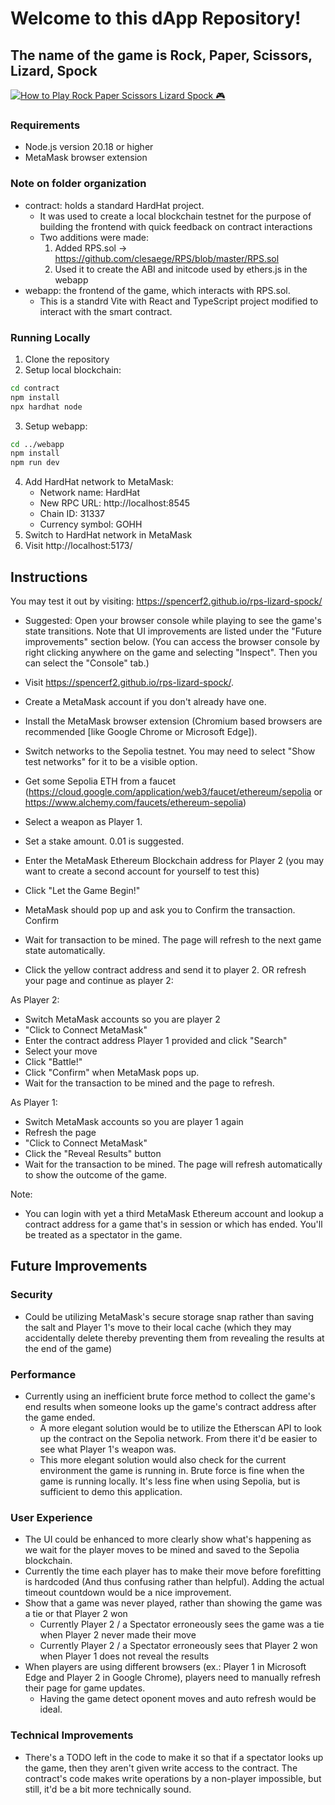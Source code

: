 # Welcome to this dApp Repository!

## The name of the game is Rock, Paper, Scissors, Lizard, Spock

[![How to Play Rock Paper Scissors Lizard Spock 🎮](https://cdn.loom.com/sessions/thumbnails/595f54455d1a4518ac27e369a76f7ae5-ede5485d647fb201-full-play.gif)](https://www.loom.com/share/595f54455d1a4518ac27e369a76f7ae5)

### Requirements

- Node.js version 20.18 or higher
- MetaMask browser extension

### Note on folder organization

- contract: holds a standard HardHat project.
  - It was used to create a local blockchain testnet for the purpose of building the frontend with quick feedback on contract interactions
  - Two additions were made:
    1. Added RPS.sol -> https://github.com/clesaege/RPS/blob/master/RPS.sol
    2. Used it to create the ABI and initcode used by ethers.js in the webapp
- webapp: the frontend of the game, which interacts with RPS.sol.
  - This is a standrd Vite with React and TypeScript project modified to interact with the smart contract.

### Running Locally

1. Clone the repository
2. Setup local blockchain:

```bash
cd contract
npm install
npx hardhat node
```

3. Setup webapp:

```bash
cd ../webapp
npm install
npm run dev
```

4. Add HardHat network to MetaMask:
   - Network name: HardHat
   - New RPC URL: http://localhost:8545
   - Chain ID: 31337
   - Currency symbol: GOHH
5. Switch to HardHat network in MetaMask
6. Visit http://localhost:5173/

## Instructions

You may test it out by visiting: https://spencerf2.github.io/rps-lizard-spock/

- Suggested: Open your browser console while playing to see the game's state transitions. Note that UI improvements are listed under the "Future improvements" section below. (You can access the browser console by right clicking anywhere on the game and selecting "Inspect". Then you can select the "Console" tab.)

- Visit https://spencerf2.github.io/rps-lizard-spock/.
- Create a MetaMask account if you don't already have one.
- Install the MetaMask browser extension (Chromium based browsers are recommended [like Google Chrome or Microsoft Edge]).
- Switch networks to the Sepolia testnet. You may need to select "Show test networks" for it to be a visible option.
- Get some Sepolia ETH from a faucet (https://cloud.google.com/application/web3/faucet/ethereum/sepolia or https://www.alchemy.com/faucets/ethereum-sepolia)
- Select a weapon as Player 1.
- Set a stake amount. 0.01 is suggested.
- Enter the MetaMask Ethereum Blockchain address for Player 2 (you may want to create a second account for yourself to test this)
- Click "Let the Game Begin!"
- MetaMask should pop up and ask you to Confirm the transaction. Confirm
- Wait for transaction to be mined. The page will refresh to the next game state automatically.
- Click the yellow contract address and send it to player 2. OR refresh your page and continue as player 2:

As Player 2:

- Switch MetaMask accounts so you are player 2
- "Click to Connect MetaMask"
- Enter the contract address Player 1 provided and click "Search"
- Select your move
- Click "Battle!"
- Click "Confirm" when MetaMask pops up.
- Wait for the transaction to be mined and the page to refresh.

As Player 1:

- Switch MetaMask accounts so you are player 1 again
- Refresh the page
- "Click to Connect MetaMask"
- Click the "Reveal Results" button
- Wait for the transaction to be mined. The page will refresh automatically to show the outcome of the game.

Note:

- You can login with yet a third MetaMask Ethereum account and lookup a contract address for a game that's in session or which has ended.
  You'll be treated as a spectator in the game.

## Future Improvements

### Security

- Could be utilizing MetaMask's secure storage snap rather than saving the salt and Player 1's move to their local cache (which they may accidentally delete thereby preventing them from revealing the results at the end of the game)

### Performance

- Currently using an inefficient brute force method to collect the game's end results when someone looks up the game's contract address after the game ended.
  - A more elegant solution would be to utilize the Etherscan API to look up the contract on the Sepolia network. From there it'd be easier to see what Player 1's
    weapon was.
  - This more elegant solution would also check for the current environment the game is running in. Brute force is fine when the game is running locally. It's less
    fine when using Sepolia, but is sufficient to demo this application.

### User Experience

- The UI could be enhanced to more clearly show what's happening as we wait for the player moves to be mined and saved to the Sepolia blockchain.
- Currently the time each player has to make their move before forefitting is hardcoded (And thus confusing rather than helpful). Adding the actual timeout countdown would be a nice improvement.
- Show that a game was never played, rather than showing the game was a tie or that Player 2 won
  - Currently Player 2 / a Spectator erroneously sees the game was a tie when Player 2 never made their move
  - Currently Player 2 / a Spectator erroneously sees that Player 2 won when Player 1 does not reveal the results
- When players are using different browsers (ex.: Player 1 in Microsoft Edge and Player 2 in Google Chrome), players need to manually refresh their page for game updates.
  - Having the game detect oponent moves and auto refresh would be ideal.

### Technical Improvements

- There's a TODO left in the code to make it so that if a spectator looks up the game, then they aren't given write access to the contract. The contract's code makes
  write operations by a non-player impossible, but still, it'd be a bit more technically sound.
